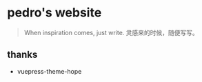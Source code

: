 # pedro's website

> When inspiration comes, just write.
> 灵感来的时候，随便写写。

## thanks

- vuepress-theme-hope
